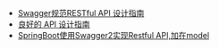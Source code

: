- [Swagger规范RESTful API 设计指南](http://blog.720ui.com/2016/restful_swagger_api/)
- [良好的 API 设计指南](http://blog.720ui.com/2017/restful_api/)
- [SpringBoot使用Swagger2实现Restful API,加在model](https://www.dalaoyang.cn/article/21)